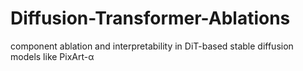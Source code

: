 # Diffusion-Transformer-Ablations
component ablation and interpretability in DiT-based stable diffusion models like PixArt-α
